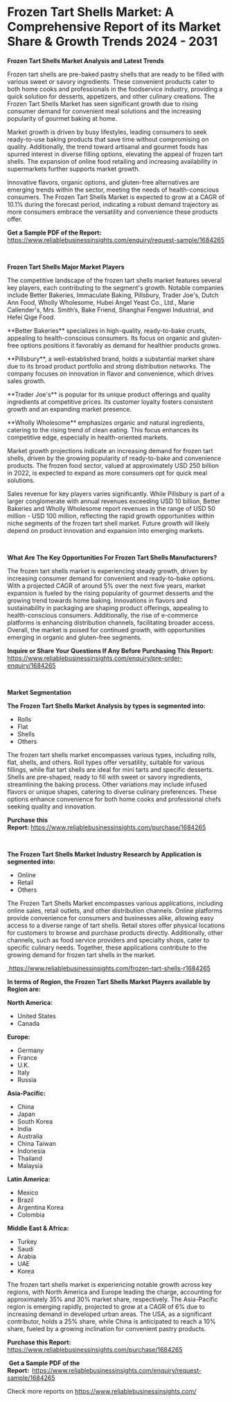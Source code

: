 <p><h1>Frozen Tart Shells Market: A Comprehensive Report of its Market Share & Growth Trends 2024 - 2031</h1></p><p><strong>Frozen Tart Shells Market Analysis and Latest Trends</strong></p>
<p><p>Frozen tart shells are pre-baked pastry shells that are ready to be filled with various sweet or savory ingredients. These convenient products cater to both home cooks and professionals in the foodservice industry, providing a quick solution for desserts, appetizers, and other culinary creations. The Frozen Tart Shells Market has seen significant growth due to rising consumer demand for convenient meal solutions and the increasing popularity of gourmet baking at home.</p><p>Market growth is driven by busy lifestyles, leading consumers to seek ready-to-use baking products that save time without compromising on quality. Additionally, the trend toward artisanal and gourmet foods has spurred interest in diverse filling options, elevating the appeal of frozen tart shells. The expansion of online food retailing and increasing availability in supermarkets further supports market growth.</p><p>Innovative flavors, organic options, and gluten-free alternatives are emerging trends within the sector, meeting the needs of health-conscious consumers. The Frozen Tart Shells Market is expected to grow at a CAGR of 10.1% during the forecast period, indicating a robust demand trajectory as more consumers embrace the versatility and convenience these products offer.</p></p>
<p><strong>Get a Sample PDF of the Report:&nbsp;</strong> <a href="https://www.reliablebusinessinsights.com/enquiry/request-sample/1684265?utm_campaign=101&utm_medium=2&utm_source=Github&utm_content=ia&utm_term=30122024&utm_id=frozen-tart-shells">https://www.reliablebusinessinsights.com/enquiry/request-sample/1684265</a></p>
<p>&nbsp;</p>
<p><strong>Frozen Tart Shells Major Market Players</strong></p>
<p><p>The competitive landscape of the frozen tart shells market features several key players, each contributing to the segment's growth. Notable companies include Better Bakeries, Immaculate Baking, Pillsbury, Trader Joe's, Dutch Ann Food, Wholly Wholesome, Hubei Angel Yeast Co., Ltd., Marie Callender's, Mrs. Smith’s, Bake Friend, Shanghai Fengwei Industrial, and Hefei Qige Food. </p><p>**Better Bakeries** specializes in high-quality, ready-to-bake crusts, appealing to health-conscious consumers. Its focus on organic and gluten-free options positions it favorably as demand for healthier products grows. </p><p>**Pillsbury**, a well-established brand, holds a substantial market share due to its broad product portfolio and strong distribution networks. The company focuses on innovation in flavor and convenience, which drives sales growth.</p><p>**Trader Joe's** is popular for its unique product offerings and quality ingredients at competitive prices. Its customer loyalty fosters consistent growth and an expanding market presence.</p><p>**Wholly Wholesome** emphasizes organic and natural ingredients, catering to the rising trend of clean eating. This focus enhances its competitive edge, especially in health-oriented markets.</p><p>Market growth projections indicate an increasing demand for frozen tart shells, driven by the growing popularity of ready-to-bake and convenience products. The frozen food sector, valued at approximately USD 250 billion in 2022, is expected to expand as more consumers opt for quick meal solutions.</p><p>Sales revenue for key players varies significantly. While Pillsbury is part of a larger conglomerate with annual revenues exceeding USD 10 billion, Better Bakeries and Wholly Wholesome report revenues in the range of USD 50 million - USD 100 million, reflecting the rapid growth opportunities within niche segments of the frozen tart shell market. Future growth will likely depend on product innovation and expansion into emerging markets.</p></p>
<p>&nbsp;</p>
<p><strong>What Are The Key Opportunities For Frozen Tart Shells Manufacturers?</strong></p>
<p><p>The frozen tart shells market is experiencing steady growth, driven by increasing consumer demand for convenient and ready-to-bake options. With a projected CAGR of around 5% over the next five years, market expansion is fueled by the rising popularity of gourmet desserts and the growing trend towards home baking. Innovations in flavors and sustainability in packaging are shaping product offerings, appealing to health-conscious consumers. Additionally, the rise of e-commerce platforms is enhancing distribution channels, facilitating broader access. Overall, the market is poised for continued growth, with opportunities emerging in organic and gluten-free segments.</p></p>
<p><strong>Inquire or Share Your Questions If Any Before Purchasing This Report:</strong> <a href="https://www.reliablebusinessinsights.com/enquiry/pre-order-enquiry/1684265?utm_campaign=101&utm_medium=2&utm_source=Github&utm_content=ia&utm_term=30122024&utm_id=frozen-tart-shells">https://www.reliablebusinessinsights.com/enquiry/pre-order-enquiry/1684265</a></p>
<p>&nbsp;</p>
<p><strong>Market Segmentation</strong></p>
<p><strong>The Frozen Tart Shells Market Analysis by types is segmented into:</strong></p>
<p><ul><li>Rolls</li><li>Flat</li><li>Shells</li><li>Others</li></ul></p>
<p><p>The frozen tart shells market encompasses various types, including rolls, flat, shells, and others. Roll types offer versatility, suitable for various fillings, while flat tart shells are ideal for mini tarts and specific desserts. Shells are pre-shaped, ready to fill with sweet or savory ingredients, streamlining the baking process. Other variations may include infused flavors or unique shapes, catering to diverse culinary preferences. These options enhance convenience for both home cooks and professional chefs seeking quality and innovation.</p></p>
<p><strong>Purchase this Report:&nbsp;</strong><a href="https://www.reliablebusinessinsights.com/purchase/1684265?utm_campaign=101&utm_medium=2&utm_source=Github&utm_content=ia&utm_term=30122024&utm_id=frozen-tart-shells">https://www.reliablebusinessinsights.com/purchase/1684265</a></p>
<p>&nbsp;</p>
<p><strong>The Frozen Tart Shells Market Industry Research by Application is segmented into:</strong></p>
<p><ul><li>Online</li><li>Retail</li><li>Others</li></ul></p>
<p><p>The Frozen Tart Shells Market encompasses various applications, including online sales, retail outlets, and other distribution channels. Online platforms provide convenience for consumers and businesses alike, allowing easy access to a diverse range of tart shells. Retail stores offer physical locations for customers to browse and purchase products directly. Additionally, other channels, such as food service providers and specialty shops, cater to specific culinary needs. Together, these applications contribute to the growing demand for frozen tart shells in the market.</p></p>
<p><a href="https://www.reliablebusinessinsights.com/frozen-tart-shells-r1684265?utm_campaign=101&utm_medium=2&utm_source=Github&utm_content=ia&utm_term=30122024&utm_id=frozen-tart-shells">&nbsp;https://www.reliablebusinessinsights.com/frozen-tart-shells-r1684265</a></p>
<p><strong>In terms of Region, the Frozen Tart Shells Market Players available by Region are:</strong></p>
<p>
    <p> <strong> North America: </strong>
        <ul>
            <li>United States</li>
            <li>Canada</li>
        </ul>
        </p> 
    <p> <strong> Europe: </strong>
        <ul>
            <li>Germany</li>
            <li>France</li>
            <li>U.K.</li>
            <li>Italy</li>
            <li>Russia</li>
        </ul>
        </p> 
    <p> <strong> Asia-Pacific: </strong>
        <ul>
            <li>China</li>
            <li>Japan</li>
            <li>South Korea</li>
            <li>India</li>
            <li>Australia</li>
            <li>China Taiwan</li>
            <li>Indonesia</li>
            <li>Thailand</li>
            <li>Malaysia</li>
        </ul>
        </p> 
    <p> <strong> Latin America: </strong>
        <ul>
            <li>Mexico</li>
            <li>Brazil</li>
            <li>Argentina Korea</li>
            <li>Colombia</li>
        </ul>
        </p> 
    <p> <strong> Middle East & Africa: </strong>
        <ul>
            <li>Turkey</li>
            <li>Saudi</li>
            <li>Arabia</li>
            <li>UAE</li>
            <li>Korea</li>
        </ul>
    </p>
    </p>
<p><p>The frozen tart shells market is experiencing notable growth across key regions, with North America and Europe leading the charge, accounting for approximately 35% and 30% market share, respectively. The Asia-Pacific region is emerging rapidly, projected to grow at a CAGR of 6% due to increasing demand in developed urban areas. The USA, as a significant contributor, holds a 25% share, while China is anticipated to reach a 10% share, fueled by a growing inclination for convenient pastry products.</p></p>
<p><strong>Purchase this Report: </strong><a href="https://www.reliablebusinessinsights.com/purchase/1684265?utm_campaign=101&utm_medium=2&utm_source=Github&utm_content=ia&utm_term=30122024&utm_id=frozen-tart-shells">https://www.reliablebusinessinsights.com/purchase/1684265</a></p>
<p>&nbsp;<strong>Get a Sample PDF of the Report:&nbsp;&nbsp;</strong><a href="https://www.reliablebusinessinsights.com/enquiry/request-sample/1684265?utm_campaign=101&utm_medium=2&utm_source=Github&utm_content=ia&utm_term=30122024&utm_id=frozen-tart-shells">https://www.reliablebusinessinsights.com/enquiry/request-sample/1684265</a></p>
<p><strong></strong></p>
<p>Check more reports on <a href="https://www.reliablebusinessinsights.com/?utm_campaign=101&utm_medium=2&utm_source=Github&utm_content=ia&utm_term=30122024&utm_id=frozen-tart-shells">https://www.reliablebusinessinsights.com/</a></p>